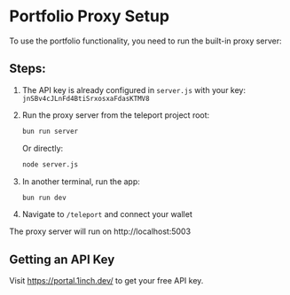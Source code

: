 # Portfolio Proxy Setup

To use the portfolio functionality, you need to run the built-in proxy server:

## Steps:

1. The API key is already configured in `server.js` with your key: `jnSBv4cJLnFd4BtiSrxosxaFdasKTMV8`

2. Run the proxy server from the teleport project root:
   ```bash
   bun run server
   ```
   
   Or directly:
   ```bash
   node server.js
   ```

3. In another terminal, run the app:
   ```bash
   bun run dev
   ```

4. Navigate to `/teleport` and connect your wallet

The proxy server will run on http://localhost:5003

## Getting an API Key

Visit https://portal.1inch.dev/ to get your free API key.
